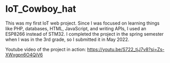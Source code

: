 # IoT_Cowboy_hat

This was my first IoT web project. Since I was focused on learning things like PHP, databases, HTML, JavaScript, and writing APIs, I used an ESP8266 instead of STM32. I completed the project in the spring semester when I was in the 3rd grade, so I submitted it in May 2022.

Youtube video of the project in action: https://youtu.be/S722_tjJ7v8?si=Zs-XWxgpn6O4QjV6
